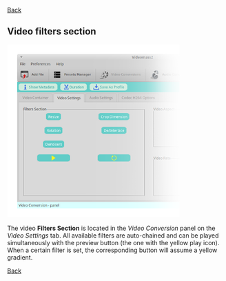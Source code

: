 [Back](../videomass2_use.md)

## Video filters section

![Image](../images/filters.png)

The video **Filters Section** is located in the _Video Conversion_ panel on the _Video Settings_ tab. 
All available filters are auto-chained and can be played simultaneously with the preview button 
(the one with the yellow play icon). When a certain filter is set, the corresponding button will assume 
a yellow gradient.

[Back](../videomass2_use.md)
